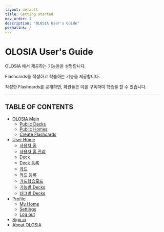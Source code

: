 ```yaml
---
layout: default
title: Getting started
nav_order: 1
description: "OLOSIA User's Guide"
permalink: /
---
```


# OLOSIA User's Guide

OLOSIA 에서 제공하는 기능들을 설명합니다.

Flashcards를 작성하고 학습하는 기능을 제공합니다.

작성한 Flashcards를 공개하면, 회원들은 이를 구독하여 학습을 할 수 있습니다.

---

## TABLE OF CONTENTS

- [OLOSIA Main](https://olosia.github.io/docs/main)
    - [Public Decks](https://olosia.github.io/docs/main/public-decks)
    - [Public Homes](https://olosia.github.io/docs/main/public-homes)
    - [Create Flashcards](https://olosia.github.io/docs/main/create-flashcards)
- [User Home](https://olosia.github.io/docs/user-home)
    - [사용자 홈](https://olosia.github.io/docs/user-home/home-main)
    - [사용자 홈 관리](https://olosia.github.io/docs/user-home/home-edit)
    - [Deck](https://olosia.github.io/docs/user-home/note-main)
    - [Deck 등록](https://olosia.github.io/docs/user-home/note-edit)
    - [카드](https://olosia.github.io/docs/user-home/card-main)
    - [카드 등록](https://olosia.github.io/docs/user-home/card-edit)
    - [카드학습모드](https://olosia.github.io/docs/user-home/today-learning)
    - [기능별 Decks](https://olosia.github.io/docs/user-home/decks-list)
    - [태그별 Decks](https://olosia.github.io/docs/user-home/tags-list)
- [Profile](https://olosia.github.io/docs/profile)
    - [My Home](https://olosia.github.io/docs/profile/my-home)
    - [Settings](https://olosia.github.io/docs/profile/user-settings)
    - [Log out](https://olosia.github.io/docs/profile/log-out)
- [Sign in](https://olosia.github.io/docs/sign-in)
- [About OLOSIA](https://olosia.github.io/docs/about/about)